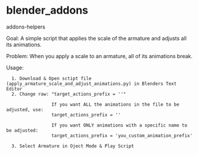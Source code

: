 # blender_addons
addons-helpers


Goal: A simple script that applies the scale of the armature and adjusts all its animations.

Problem: When you apply a scale to an armature, all of its animations break.

Usage:

      1. Download & Open sctipt file (apply_armature_scale_and_adjust_animations.py) in Blenders Text Editor
      2. Change raw: "target_actions_prefix = ''"   
                     
                     If you want ALL the animations in the file to be adjusted, use:
                     target_actions_prefix = ''   
                      
                     If you want ONLY animations with a specific name to be adjusted:
                     target_actions_prefix = 'you_custom_animation_prefix'
                     
      3. Select Armature in Oject Mode & Play Script
